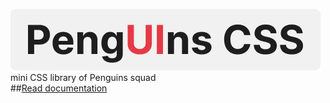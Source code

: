 ![PengUIns CSS](res/logo.png)\
mini CSS library of Penguins squad\
##[Read documentation](https://itba-penguins.github.io/penguins-css/penguins-ui-docs.html)

